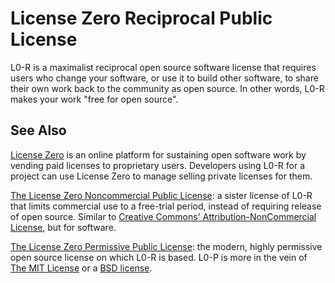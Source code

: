 # License Zero Reciprocal Public License

L0-R is a maximalist reciprocal open source software license that requires users who change your software, or use it to build other software, to share their own work back to the community as open source. In other words, L0-R makes your work "free for open source".

## See Also

[License Zero](https://licensezero.com) is an online platform for sustaining open software work by vending paid licenses to proprietary users. Developers using L0-R for a project can use License Zero to manage selling private licenses for them.

[The License Zero Noncommercial Public License](https://github.com/licensezero/licensezero-noncommercial-public-license): a sister license of L0-R that limits commercial use to a free-trial period, instead of requiring release of open source. Similar to [Creative Commons' Attribution-NonCommercial License][CC-BY-NC-4.0], but for software.

[CC-BY-NC-4.0]: https://creativecommons.org/licenses/by-nc/4.0/

[The License Zero Permissive Public License](https://github.com/licensezero/licensezero-permissive-public-license): the modern, highly permissive open source license on which L0-R is based. L0-P is more in the vein of [The MIT License][MIT] or a [BSD license][BSD-2-Clause].

[MIT]: https://spdx.org/licenses/MIT

[BSD-2-Clause]: https://spdx.org/licenses/BSD-2-Clause
